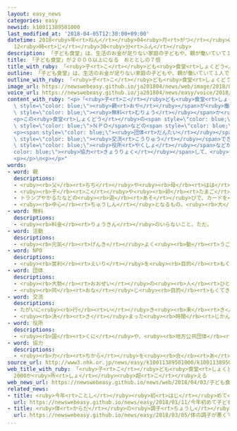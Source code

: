 ```yaml
---
layout: easy_news
categories: easy
newsid: k10011389501000
last_modified_at: '2018-04-05T12:30:00+09:00'
datetime: 2018<ruby>年<rt>ねん</rt></ruby>04<ruby>月<rt>がつ</rt></ruby>05<ruby>日<rt>にち</rt></ruby>
  12<ruby>時<rt>じ</rt></ruby>30<ruby>分<rt>ふん</rt></ruby>
description: 「子ども食堂」は、生活のお金が足りない家庭の子どもや、親が働いていて１人で食事をしなければならない子どもなどに食事を出している所です。
title: 「子ども食堂」が２０００以上になる　おととしの７倍
title_with_ruby: 「<ruby>子<rt>こ</rt></ruby>ども<ruby>食堂<rt>しょくどう</rt></ruby>」が２０００<ruby>以上<rt>いじょう</rt></ruby>になる　おととしの７<ruby>倍<rt>ばい</rt></ruby>
outline: 「子ども食堂」は、生活のお金が足りない家庭の子どもや、親が働いていて１人で食事をしなければならない子どもなどに食事を出している所です。
outline_with_ruby: 「<ruby>子<rt>こ</rt></ruby>ども<ruby>食堂<rt>しょくどう</rt></ruby>」は、<ruby>生活<rt>せいかつ</rt></ruby>のお<ruby>金<rt>かね</rt></ruby>が<ruby>足<rt>た</rt></ruby>りない<ruby>家庭<rt>かてい</rt></ruby>の<ruby>子<rt>こ</rt></ruby>どもや、<ruby>親<rt>おや</rt></ruby>が<ruby>働<rt>はたら</rt></ruby>いていて<ruby>１人<rt>ひとり</rt></ruby>で<ruby>食事<rt>しょくじ</rt></ruby>をしなければならない<ruby>子<rt>こ</rt></ruby>どもなどに<ruby>食事<rt>しょくじ</rt></ruby>を<ruby>出<rt>だ</rt></ruby>している<ruby>所<rt>ところ</rt></ruby>です。
image_url: https://newswebeasy.github.io/ja201804/news/web/image/2018/04/03/K10011389501_1804031733_1804031735_01_03.jpg
voice_url: https://newswebeasy.github.io/ja201804/news/easy/voice/2018/04/05/k10011389501000.mp4
content_with_ruby: "<p>「<ruby>子<rt>こ</rt></ruby>ども<ruby>食堂<rt>しょくどう</rt></ruby>」は、<ruby>生活<rt>せいかつ</rt></ruby>のお<ruby>金<rt>かね</rt></ruby>が<ruby>足<rt>た</rt></ruby>りない<ruby>家庭<rt>かてい</rt></ruby>の<ruby>子<rt>こ</rt></ruby>どもや、<span\
  \ style=\"color: blue;\"><ruby>親<rt>おや</rt></ruby></span>が<ruby>働<rt>はたら</rt></ruby>いていて<ruby>１人<rt>ひとり</rt></ruby>で<ruby>食事<rt>しょくじ</rt></ruby>をしなければならない<ruby>子<rt>こ</rt></ruby>どもなどに<ruby>食事<rt>しょくじ</rt></ruby>を<ruby>出<rt>だ</rt></ruby>している<ruby>所<rt>ところ</rt></ruby>です。<span\
  \ style=\"color: blue;\"><ruby>無料<rt>むりょう</rt></ruby></span>か<ruby>安<rt>やす</rt></ruby>いお<ruby>金<rt>かね</rt></ruby>で<ruby>食<rt>た</rt></ruby>べることができます。</p>\n\
  <p>この<ruby>食堂<rt>しょくどう</rt></ruby>の<span style=\"color: blue;\"><ruby>活動<rt>かつどう</rt></ruby></span>をしている<span\
  \ style=\"color: blue;\">ＮＰＯ</span>などの<span style=\"color: blue;\"><ruby>団体<rt>だんたい</rt></ruby></span>によると、<ruby>子<rt>こ</rt></ruby>ども<ruby>食堂<rt>しょくどう</rt></ruby>は<ruby>今年<rt>ことし</rt></ruby>３<ruby>月<rt>がつ</rt></ruby>に<ruby>日本<rt>にっぽん</rt></ruby>に２２８６ありました。おととしの７<ruby>倍<rt>ばい</rt></ruby>ぐらいに<ruby>増<rt>ふ</rt></ruby>えました。<ruby>最<rt>もっと</rt></ruby>も<ruby>多<rt>おお</rt></ruby>い<ruby>東京都<rt>とうきょうと</rt></ruby>には３３５、<ruby>大阪府<rt>おおさかふ</rt></ruby>には２１９、<ruby>神奈川県<rt>かながわけん</rt></ruby>には１６９ありました。</p>\n\
  <p><span style=\"color: blue;\"><ruby>団体<rt>だんたい</rt></ruby></span>は「<ruby>子<rt>こ</rt></ruby>ども<ruby>食堂<rt>しょくどう</rt></ruby>は<ruby>近<rt>ちか</rt></ruby>くに<ruby>住<rt>す</rt></ruby>んでいる<ruby>人<rt>ひと</rt></ruby>たちが<span\
  \ style=\"color: blue;\"><ruby>交流<rt>こうりゅう</rt></ruby></span>できる<ruby>場所<rt>ばしょ</rt></ruby>にもなっています。<span\
  \ style=\"color: blue;\"><ruby>役所<rt>やくしょ</rt></ruby></span>などがもっと<span style=\"\
  color: blue;\"><ruby>協力<rt>きょうりょく</rt></ruby></span>して、<ruby>多<rt>おお</rt></ruby>くする<ruby>必要<rt>ひつよう</rt></ruby>があります」と<ruby>言<rt>い</rt></ruby>っています。</p>\n\
  <p></p>\n<p></p>"
words:
- word: 親
  descriptions:
  - <ruby><rb>父</rb><rt>ちち</rt></ruby>や<ruby><rb>母</rb><rt>はは</rt></ruby>。<ruby><rb>両親</rb><rt>りょうしん</rt></ruby>。
  - <ruby><rb>子</rb><rt>こ</rt></ruby>や<ruby><rb>卵</rb><rt>たまご</rt></ruby>をうんだもの。
  - トランプやかるたなどの<ruby><rb>遊</rb><rt>あそ</rt></ruby>びで、カードを<ruby><rb>配</rb><rt>くば</rt></ruby>る<ruby><rb>人</rb><rt>ひと</rt></ruby>。
  - <ruby><rb>中心</rb><rt>ちゅうしん</rt></ruby>となるもの。<ruby><rb>大</rb><rt>おお</rt></ruby>きいもの。
- word: 無料
  descriptions:
  - <ruby><rb>料金</rb><rt>りょうきん</rt></ruby>のいらないこと。ただ。
- word: 活動
  descriptions:
  - <ruby><rb>元気</rb><rt>げんき</rt></ruby>よく<ruby><rb>動</rb><rt>うご</rt></ruby>いたり、<ruby><rb>働</rb><rt>はたら</rt></ruby>いたりすること。
- word: NPO
  descriptions:
  - <ruby><rb>営利</rb><rt>えいり</rt></ruby>を<ruby><rb>目的</rb><rt>もくてき</rt></ruby>とせずに<ruby><rb>社会的</rb><rt>しゃかいてき</rt></ruby>な<ruby><rb>活動</rb><rt>かつどう</rt></ruby>を<ruby><rb>行</rb><rt>おこな</rt></ruby>う<ruby><rb>組織</rb><rt>そしき</rt></ruby>。
- word: 団体
  descriptions:
  - <ruby><rb>大勢</rb><rt>おおぜい</rt></ruby>の<ruby><rb>人</rb><rt>ひと</rt></ruby>の<ruby><rb>集</rb><rt>あつ</rt></ruby>まり。
  - <ruby><rb>同</rb><rt>おな</rt></ruby>じ<ruby><rb>目的</rb><rt>もくてき</rt></ruby>を<ruby><rb>持</rb><rt>も</rt></ruby>った<ruby><rb>人々</rb><rt>ひとびと</rt></ruby>の<ruby><rb>集</rb><rt>あつ</rt></ruby>まり。
- word: 交流
  descriptions:
  - たがいに<ruby><rb>行</rb><rt>い</rt></ruby>き<ruby><rb>来</rb><rt>き</rt></ruby>すること。<ruby><rb>交</rb><rt>ま</rt></ruby>じり<ruby><rb>合</rb><rt>あ</rt></ruby>うこと。
  - <ruby><rb>決</rb><rt>き</rt></ruby>まった<ruby><rb>時間</rb><rt>じかん</rt></ruby>ごとに、<ruby><rb>流</rb><rt>なが</rt></ruby>れの<ruby><rb>方向</rb><rt>ほうこう</rt></ruby>が<ruby><rb>逆</rb><rt>ぎゃく</rt></ruby>になる<ruby><rb>電流</rb><rt>でんりゅう</rt></ruby>。
- word: 役所
  descriptions:
  - <ruby><rb>国</rb><rt>くに</rt></ruby>や、<ruby><rb>地方公共団体</rb><rt>ちほうこうきょうだんたい</rt></ruby>の<ruby><rb>仕事</rb><rt>しごと</rt></ruby>をする<ruby><rb>所</rb><rt>ところ</rt></ruby>。<ruby><rb>官庁</rb><rt>かんちょう</rt></ruby>。<ruby><rb>役場</rb><rt>やくば</rt></ruby>。
- word: 協力
  descriptions:
  - <ruby><rb>力</rb><rt>ちから</rt></ruby>を<ruby><rb>合</rb><rt>あ</rt></ruby>わせて、ものごとを<ruby><rb>行</rb><rt>おこな</rt></ruby>うこと。
source_url: http://www3.nhk.or.jp/news/easy/k10011389501000/k10011389501000.html
web_title_with_ruby: 「<ruby>子<rt>こ</rt></ruby>ども<ruby>食堂<rt>しょくどう</rt></ruby>」<ruby>全国<rt>ぜんこく</rt></ruby>で<ruby>急増<rt>きゅうぞう</rt></ruby>
  2000か<ruby>所<rt>しょ</rt></ruby><ruby>超<rt>こ</rt></ruby>える
web_news_url: https://newswebeasy.github.io/news/web/2018/04/03/子ども食堂全国で急増-2000か所超える
related_news:
- title: <ruby>今年<rt>ことし</rt></ruby><ruby>初<rt>はじ</rt></ruby>めて<ruby>子<rt>こ</rt></ruby>どもたちがお<ruby>母<rt>かあ</rt></ruby>さんにお<ruby>茶<rt>ちゃ</rt></ruby>をいれる<ruby>会<rt>かい</rt></ruby>
  url: https://newswebeasy.github.io/news/easy/2018/01/11/今年初めて子どもたちがお母さんにお茶をいれる会
- title: <ruby>体<rt>からだ</rt></ruby>の<ruby>調子<rt>ちょうし</rt></ruby>が<ruby>悪<rt>わる</rt></ruby>くて<ruby>学校<rt>がっこう</rt></ruby>を<ruby>休<rt>やす</rt></ruby>む<ruby>子<rt>こ</rt></ruby>ども「<ruby>体<rt>からだ</rt></ruby>と<ruby>心<rt>こころ</rt></ruby>の<ruby>治療<rt>ちりょう</rt></ruby>が<ruby>大切<rt>たいせつ</rt></ruby>」
  url: https://newswebeasy.github.io/news/easy/2018/03/05/体の調子が悪くて学校を休む子ども体と心の治療が大切
...
```

